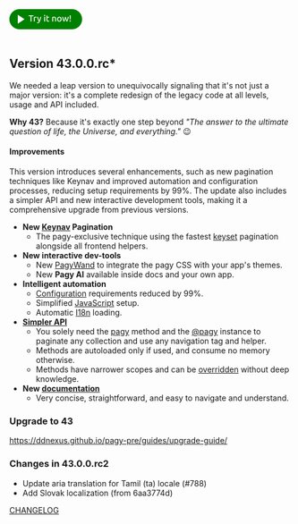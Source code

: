 <!-- whats_new_start -->

<a href="https://ddnexus.github.io/pagy-pre/sandbox/playground/#demo-app">
  <img src="https://github.com/ddnexus/pagy/raw/dev/assets/images/try-it.svg" width="130">
</a><br><br>

## Version 43.0.0.rc*

We needed a leap version to unequivocally signaling that it's not just a major version: it's a complete redesign of the legacy
code at all levels, usage and API included.

**Why 43?** Because it's exactly one step beyond _"The answer to the ultimate question of life, the Universe, and everything."_ 😉

#### Improvements

This version introduces several enhancements, such as new pagination techniques like Keynav and improved automation and
configuration processes, reducing setup requirements by 99%. The update also includes a simpler API and new interactive
development tools, making it a comprehensive upgrade from previous versions.

- **New [Keynav](https://ddnexus.github.io/pagy-pre/toolbox/paginators/keynav_js) Pagination**
  - The pagy-exclusive technique using the fastest [keyset](https://ddnexus.github.io/pagy-pre/toolbox/paginators/keyset)
    pagination alongside all frontend helpers.
- **New interactive dev-tools**
  - New [PagyWand](https://ddnexus.github.io/pagy-pre/resources/stylesheets/#pagy-wand) to integrate the pagy CSS with your app's
    themes.
  - New **Pagy AI** available inside docs and your own app.
- **Intelligent automation**
  - [Configuration](https://ddnexus.github.io/pagy-pre/resources/initializer/) requirements reduced by 99%.
  - Simplified [JavaScript](https://ddnexus.github.io/pagy-pre/resources/javascript) setup.
  - Automatic [I18n](https://ddnexus.github.io/pagy-pre/resources/i18n) loading.
- **[Simpler API](https://github.com/ddnexus/pagy#examples)**
  - You solely need the [pagy](https://ddnexus.github.io/pagy-pre/toolbox/paginators) method and
    the [@pagy](https://ddnexus.github.io/pagy-pre/toolbox/helpers) instance to paginate any collection and use any navigation tag
    and helper.
  - Methods are autoloaded only if used, and consume no memory otherwise.
  - Methods have narrower scopes and can be [overridden](https://ddnexus.github.io/pagy-pre/guides/how-to#override-pagy-methods)
    without deep knowledge.
- **New [documentation](https://ddnexus.github.io/pagy-pre/guides/quick-start)**
  - Very concise, straightforward, and easy to navigate and understand.

### Upgrade to 43

https://ddnexus.github.io/pagy-pre/guides/upgrade-guide/

<!-- whats_new_end -->

### Changes in 43.0.0.rc2

<!-- changes_start -->
- Update aria translation for Tamil (ta) locale (#788)
- Add Slovak localization (from 6aa3774d)
<!-- changes_end -->

[CHANGELOG](https://ddnexus.github.io/pagy/changelog)
